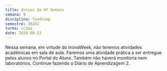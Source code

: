 ```yaml
---
title: Avisos da 9ª Semana
semana: 9
disciplina: fundcomp
semestre: 20242
turma: cc1ma
date: 2024-09-23
---
```


Nessa semana, em virtude do InovaWeek, não teremos atividades acadêmicas em
sala de aula. Faremos uma atividade prática a ser entregue pelos alunos no
Portal do Aluno. Também não haverá monitoria nem laboratórios. Continue
fazendo o Diário de Aprendizagem 2.
